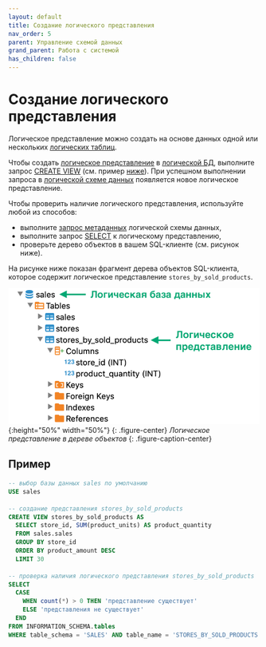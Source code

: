 ```yaml
---
layout: default
title: Создание логического представления
nav_order: 5
parent: Управление схемой данных
grand_parent: Работа с системой
has_children: false
---
```


# Создание логического представления

Логическое представление можно создать на основе данных одной или нескольких [логических таблиц](../../../Обзор_понятий_компонентов_и_связей/Основные_понятия/Логическая_таблица/Логическая_таблица.md).

Чтобы создать [логическое представление](../../../Обзор_понятий_компонентов_и_связей/Основные_понятия/Логическое_представление/Логическое_представление.md) 
в [логической БД](../../../Обзор_понятий_компонентов_и_связей/Основные_понятия/Логическая_база_данных/Логическая_база_данных.md), 
выполните запрос [CREATE VIEW](../../../Справочная_информация/Запросы_SQLplus/CREATE_VIEW/CREATE_VIEW.md) 
(см. пример [ниже](#пример)). При успешном выполнении запроса в 
[логической схеме данных](../../../Обзор_понятий_компонентов_и_связей/Основные_понятия/Логическая_схема_данных/Логическая_схема_данных.md) 
появляется новое логическое представление.

Чтобы проверить наличие логического представления, используйте любой из способов:
*   выполните [запрос метаданных](../Запрос_метаданных_логической_схемы/Запрос_метаданных_логической_схемы.md) логической схемы данных,
*   выполните запрос [SELECT](../../../Справочная_информация/Запросы_SQLplus/SELECT/SELECT.md) 
    к логическому представлению,
*   проверьте дерево объектов в вашем SQL-клиенте (см. рисунок ниже).

На рисунке ниже показан фрагмент дерева объектов SQL-клиента, которое содержит логическое представление 
`stores_by_sold_products`.

![](Логическое_представление.png){:height="50%" width="50%"}
{: .figure-center}
*Логическое представление в дереве объектов*
{: .figure-caption-center}

## Пример

```sql
-- выбор базы данных sales по умолчанию
USE sales

-- создание представления stores_by_sold_products
CREATE VIEW stores_by_sold_products AS
  SELECT store_id, SUM(product_units) AS product_quantity
  FROM sales.sales
  GROUP BY store_id
  ORDER BY product_amount DESC
  LIMIT 30

-- проверка наличия логического представления stores_by_sold_products
SELECT
  CASE
    WHEN count(*) > 0 THEN 'представление существует'
    ELSE 'представления не существует'
  END
FROM INFORMATION_SCHEMA.tables
WHERE table_schema = 'SALES' AND table_name = 'STORES_BY_SOLD_PRODUCTS'
```